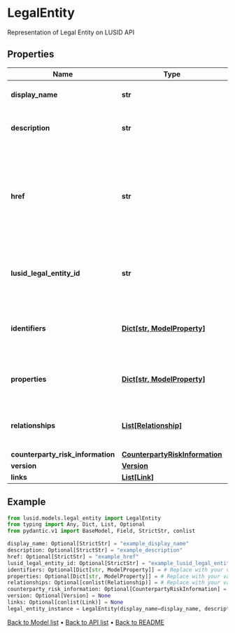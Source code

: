 # LegalEntity

Representation of Legal Entity on LUSID API
## Properties
Name | Type | Description | Notes
------------ | ------------- | ------------- | -------------
**display_name** | **str** | The display name of the Legal Entity | [optional] 
**description** | **str** | The description of the Legal Entity | [optional] 
**href** | **str** | The specific Uniform Resource Identifier (URI) for this resource at the requested effective and asAt datetime. | [optional] 
**lusid_legal_entity_id** | **str** | The unique LUSID Legal Entity Identifier of the Legal Entity. | [optional] 
**identifiers** | [**Dict[str, ModelProperty]**](ModelProperty.md) | Unique client-defined identifiers of the Legal Entity. | [optional] 
**properties** | [**Dict[str, ModelProperty]**](ModelProperty.md) | A set of properties associated to the Legal Entity. | [optional] 
**relationships** | [**List[Relationship]**](Relationship.md) | A set of relationships associated to the Legal Entity. | [optional] 
**counterparty_risk_information** | [**CounterpartyRiskInformation**](CounterpartyRiskInformation.md) |  | [optional] 
**version** | [**Version**](Version.md) |  | [optional] 
**links** | [**List[Link]**](Link.md) |  | [optional] 
## Example

```python
from lusid.models.legal_entity import LegalEntity
from typing import Any, Dict, List, Optional
from pydantic.v1 import BaseModel, Field, StrictStr, conlist

display_name: Optional[StrictStr] = "example_display_name"
description: Optional[StrictStr] = "example_description"
href: Optional[StrictStr] = "example_href"
lusid_legal_entity_id: Optional[StrictStr] = "example_lusid_legal_entity_id"
identifiers: Optional[Dict[str, ModelProperty]] = # Replace with your value
properties: Optional[Dict[str, ModelProperty]] = # Replace with your value
relationships: Optional[conlist(Relationship)] = # Replace with your value
counterparty_risk_information: Optional[CounterpartyRiskInformation] = # Replace with your value
version: Optional[Version] = None
links: Optional[conlist(Link)] = None
legal_entity_instance = LegalEntity(display_name=display_name, description=description, href=href, lusid_legal_entity_id=lusid_legal_entity_id, identifiers=identifiers, properties=properties, relationships=relationships, counterparty_risk_information=counterparty_risk_information, version=version, links=links)

```

[Back to Model list](../README.md#documentation-for-models) &#8226; [Back to API list](../README.md#documentation-for-api-endpoints) &#8226; [Back to README](../README.md)

